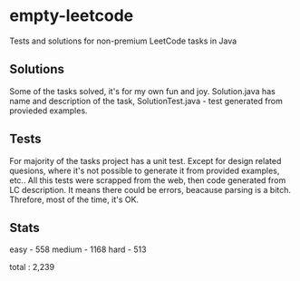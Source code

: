 # empty-leetcode
Tests and solutions for non-premium LeetCode tasks in Java

## Solutions
Some of the tasks solved, it's for my own fun and joy. Solution.java has name and description of the task, SolutionTest.java - test generated from provieded examples.

## Tests
For majority of the tasks project has a unit test. Except for design related quesions, where it's not possible to generate it from provided examples, etc.. All this tests were scrapped from the web, then code generated from LC description. It means there could be errors, beacause parsing is a bitch. Threfore, most of the time, it's OK.

## Stats

easy - 558
medium - 1168
hard - 513

total : 2,239
